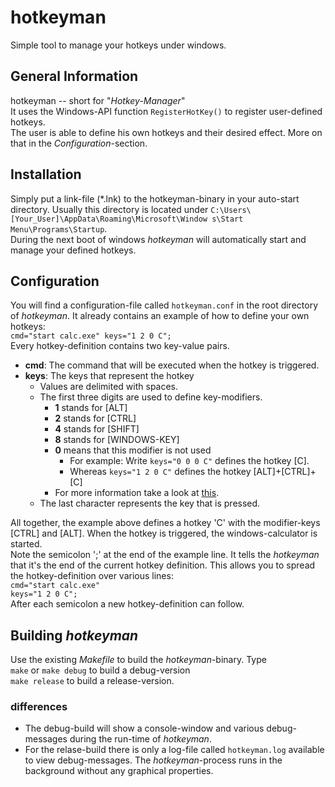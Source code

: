 # hotkeyman
Simple tool to manage your hotkeys under windows.

## General Information
hotkeyman -- short for "*Hotkey-Manager*"  
It uses the Windows-API function `RegisterHotKey()` to register user-defined hotkeys.  
The user is able to define his own hotkeys and their desired effect. More on that in the *Configuration*-section.

## Installation
Simply put a link-file (\*.lnk) to the hotkeyman-binary in your auto-start directory. Usually this directory is located under `C:\Users\[Your_User]\AppData\Roaming\Microsoft\Window s\Start Menu\Programs\Startup`.  
During the next boot of windows *hotkeyman* will automatically start and manage your defined hotkeys.

## Configuration
You will find a configuration-file called `hotkeyman.conf` in the root directory of *hotkeyman*. It already contains an example of how to define your own hotkeys:  
`cmd="start calc.exe" keys="1 2 0 C";`  
Every hotkey-definition contains two key-value pairs.
- **cmd**: The command that will be executed when the hotkey is triggered.
- **keys**: The keys that represent the hotkey
	- Values are delimited with spaces.
    - The first three digits are used to define key-modifiers.
    	- **1** stands for [ALT]
    	- **2** stands for [CTRL]
    	- **4** stands for [SHIFT]
    	- **8** stands for [WINDOWS-KEY]
    	- **0** means that this modifier is not used
        	- For example: Write `keys="0 0 0 C"` defines the hotkey [C].
            - Whereas `keys="1 2 0 C"` defines the hotkey [ALT]+[CTRL]+[C]
    	- For more information take a look at [this](http://msdn.microsoft.com/en-us/library/windows/desktop/ms646309%28v=vs.85%29.aspx).
	- The last character represents the key that is pressed.
  
All together, the example above defines a hotkey 'C' with the modifier-keys [CTRL] and [ALT]. When the hotkey is triggered, the windows-calculator is started.  
Note the semicolon ';' at the end of the example line. It tells the *hotkeyman* that it's the end of the current hotkey definition. This allows you to spread the hotkey-definition over various lines:  
`cmd="start calc.exe"`  
`keys="1 2 0 C";`  
After each semicolon a new hotkey-definition can follow.

## Building *hotkeyman*
Use the existing *Makefile* to build the *hotkeyman*-binary. Type  
`make` or `make debug` to build a debug-version  
`make release` to build a release-version.

### differences
- The debug-build will show a console-window and various debug-messages during the run-time of *hotkeyman*.
- For the relase-build there is only a log-file called `hotkeyman.log` available to view debug-messages. The *hotkeyman*-process runs in the background without any graphical properties.